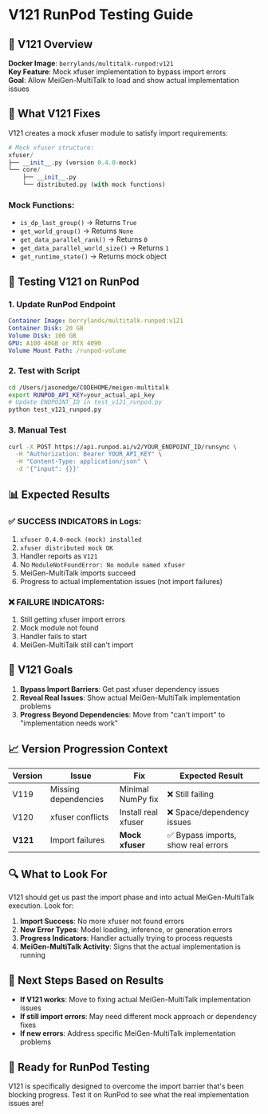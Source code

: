 # V121 RunPod Testing Guide

## 🚀 V121 Overview

**Docker Image**: `berrylands/multitalk-runpod:v121`  
**Key Feature**: Mock xfuser implementation to bypass import errors  
**Goal**: Allow MeiGen-MultiTalk to load and show actual implementation issues

## 🔧 What V121 Fixes

V121 creates a mock xfuser module to satisfy import requirements:

```python
# Mock xfuser structure:
xfuser/
├── __init__.py (version 0.4.0-mock)
└── core/
    ├── __init__.py
    └── distributed.py (with mock functions)
```

### Mock Functions:
- `is_dp_last_group()` → Returns `True`
- `get_world_group()` → Returns `None` 
- `get_data_parallel_rank()` → Returns `0`
- `get_data_parallel_world_size()` → Returns `1`
- `get_runtime_state()` → Returns mock object

## 🧪 Testing V121 on RunPod

### 1. Update RunPod Endpoint
```yaml
Container Image: berrylands/multitalk-runpod:v121
Container Disk: 20 GB
Volume Disk: 100 GB
GPU: A100 40GB or RTX 4090
Volume Mount Path: /runpod-volume
```

### 2. Test with Script
```bash
cd /Users/jasonedge/CODEHOME/meigen-multitalk
export RUNPOD_API_KEY=your_actual_api_key
# Update ENDPOINT_ID in test_v121_runpod.py
python test_v121_runpod.py
```

### 3. Manual Test
```bash
curl -X POST https://api.runpod.ai/v2/YOUR_ENDPOINT_ID/runsync \
  -H "Authorization: Bearer YOUR_API_KEY" \
  -H "Content-Type: application/json" \
  -d '{"input": {}}'
```

## 📊 Expected Results

### ✅ SUCCESS INDICATORS in Logs:
1. `xfuser 0.4.0-mock (mock) installed`
2. `xfuser distributed mock OK`
3. Handler reports as `V121`
4. No `ModuleNotFoundError: No module named xfuser`
5. MeiGen-MultiTalk imports succeed
6. Progress to actual implementation issues (not import failures)

### ❌ FAILURE INDICATORS:
1. Still getting xfuser import errors
2. Mock module not found
3. Handler fails to start
4. MeiGen-MultiTalk still can't import

## 🎯 V121 Goals

1. **Bypass Import Barriers**: Get past xfuser dependency issues
2. **Reveal Real Issues**: Show actual MeiGen-MultiTalk implementation problems
3. **Progress Beyond Dependencies**: Move from "can't import" to "implementation needs work"

## 📈 Version Progression Context

| Version | Issue | Fix | Expected Result |
|---------|-------|-----|-----------------|
| V119 | Missing dependencies | Minimal NumPy fix | ❌ Still failing |
| V120 | xfuser conflicts | Install real xfuser | ❌ Space/dependency issues |
| **V121** | Import failures | **Mock xfuser** | ✅ Bypass imports, show real errors |

## 🔍 What to Look For

V121 should get us past the import phase and into actual MeiGen-MultiTalk execution. Look for:

1. **Import Success**: No more xfuser not found errors
2. **New Error Types**: Model loading, inference, or generation errors
3. **Progress Indicators**: Handler actually trying to process requests
4. **MeiGen-MultiTalk Activity**: Signs that the actual implementation is running

## 📝 Next Steps Based on Results

- **If V121 works**: Move to fixing actual MeiGen-MultiTalk implementation issues
- **If still import errors**: May need different mock approach or dependency fixes
- **If new errors**: Address specific MeiGen-MultiTalk implementation problems

## 🚀 Ready for RunPod Testing

V121 is specifically designed to overcome the import barrier that's been blocking progress. Test it on RunPod to see what the real implementation issues are!